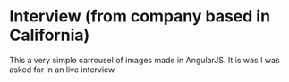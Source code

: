# Interview (from company based in California)
This a very simple carrousel of images made in AngularJS. It is was I was asked for in an live interview
